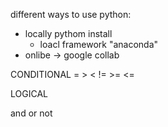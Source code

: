 different ways to use python:

- locally pythom install
  - loacl framework "anaconda"
- onlibe -> google collab

CONDITIONAL
 = > <
!= >= <=

LOGICAL

and or not
